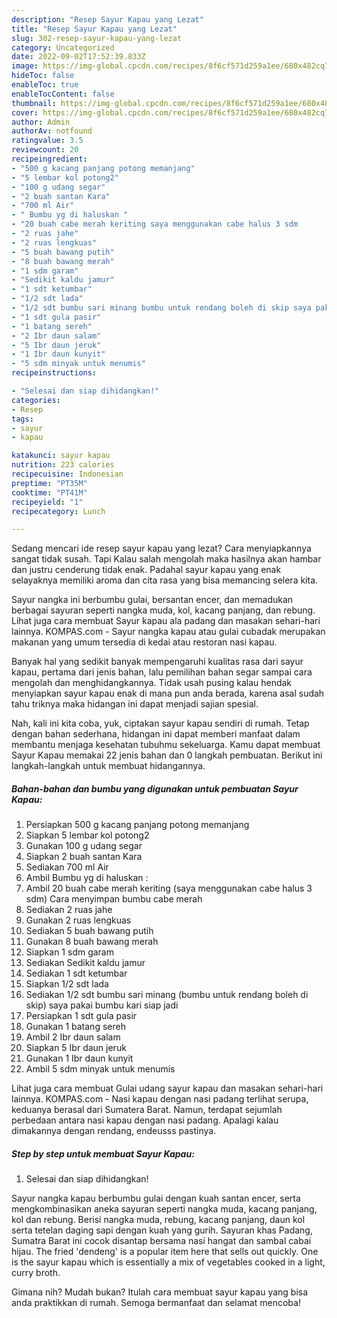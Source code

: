 ```yaml
---
description: "Resep Sayur Kapau yang Lezat"
title: "Resep Sayur Kapau yang Lezat"
slug: 302-resep-sayur-kapau-yang-lezat
category: Uncategorized
date: 2022-09-02T17:52:39.833Z
image: https://img-global.cpcdn.com/recipes/8f6cf571d259a1ee/680x482cq70/sayur-kapau-foto-resep-utama.jpg
hideToc: false
enableToc: true
enableTocContent: false
thumbnail: https://img-global.cpcdn.com/recipes/8f6cf571d259a1ee/680x482cq70/sayur-kapau-foto-resep-utama.jpg
cover: https://img-global.cpcdn.com/recipes/8f6cf571d259a1ee/680x482cq70/sayur-kapau-foto-resep-utama.jpg
author: Admin
authorAv: notfound
ratingvalue: 3.5
reviewcount: 20
recipeingredient:
- "500 g kacang panjang potong memanjang"
- "5 lembar kol potong2"
- "100 g udang segar"
- "2 buah santan Kara"
- "700 ml Air"
- " Bumbu yg di haluskan "
- "20 buah cabe merah keriting saya menggunakan cabe halus 3 sdm                      Cara menyimpan bumbu cabe merah"
- "2 ruas jahe"
- "2 ruas lengkuas"
- "5 buah bawang putih"
- "8 buah bawang merah"
- "1 sdm garam"
- "Sedikit kaldu jamur"
- "1 sdt ketumbar"
- "1/2 sdt lada"
- "1/2 sdt bumbu sari minang bumbu untuk rendang boleh di skip saya pakai bumbu kari siap jadi"
- "1 sdt gula pasir"
- "1 batang sereh"
- "2 Ibr daun salam"
- "5 Ibr daun jeruk"
- "1 Ibr daun kunyit"
- "5 sdm minyak untuk menumis"
recipeinstructions:

- "Selesai dan siap dihidangkan!"
categories:
- Resep
tags:
- sayur
- kapau

katakunci: sayur kapau 
nutrition: 223 calories
recipecuisine: Indonesian
preptime: "PT35M"
cooktime: "PT41M"
recipeyield: "1"
recipecategory: Lunch

---
```



Sedang mencari ide resep sayur kapau yang lezat? Cara menyiapkannya sangat tidak susah. Tapi Kalau salah mengolah maka hasilnya akan hambar dan justru cenderung tidak enak. Padahal sayur kapau yang enak selayaknya memiliki aroma dan cita rasa yang bisa memancing selera kita.


Sayur nangka ini berbumbu gulai, bersantan encer, dan memadukan berbagai sayuran seperti nangka muda, kol, kacang panjang, dan rebung. Lihat juga cara membuat Sayur kapau ala padang dan masakan sehari-hari lainnya. KOMPAS.com - Sayur nangka kapau atau gulai cubadak merupakan makanan yang umum tersedia di kedai atau restoran nasi kapau.

Banyak hal yang sedikit banyak mempengaruhi kualitas rasa dari sayur kapau, pertama dari jenis bahan, lalu pemilihan bahan segar sampai cara mengolah dan menghidangkannya. Tidak usah pusing kalau hendak menyiapkan sayur kapau enak di mana pun anda berada, karena asal sudah tahu triknya maka hidangan ini dapat menjadi sajian spesial.


Nah, kali ini kita coba, yuk, ciptakan sayur kapau sendiri di rumah. Tetap dengan bahan sederhana, hidangan ini dapat memberi manfaat dalam membantu menjaga kesehatan tubuhmu sekeluarga. Kamu dapat membuat Sayur Kapau memakai 22 jenis bahan dan 0 langkah pembuatan. Berikut ini langkah-langkah untuk membuat hidangannya.

<!--inarticleads1-->

##### Bahan-bahan dan bumbu yang digunakan untuk pembuatan Sayur Kapau:

1. Persiapkan 500 g kacang panjang potong memanjang
1. Siapkan 5 lembar kol potong2
1. Gunakan 100 g udang segar
1. Siapkan 2 buah santan Kara
1. Sediakan 700 ml Air
1. Ambil  Bumbu yg di haluskan :
1. Ambil 20 buah cabe merah keriting (saya menggunakan cabe halus 3 sdm)                      Cara menyimpan bumbu cabe merah
1. Sediakan 2 ruas jahe
1. Gunakan 2 ruas lengkuas
1. Sediakan 5 buah bawang putih
1. Gunakan 8 buah bawang merah
1. Siapkan 1 sdm garam
1. Sediakan Sedikit kaldu jamur
1. Sediakan 1 sdt ketumbar
1. Siapkan 1/2 sdt lada
1. Sediakan 1/2 sdt bumbu sari minang (bumbu untuk rendang boleh di skip) saya pakai bumbu kari siap jadi
1. Persiapkan 1 sdt gula pasir
1. Gunakan 1 batang sereh
1. Ambil 2 Ibr daun salam
1. Siapkan 5 Ibr daun jeruk
1. Gunakan 1 Ibr daun kunyit
1. Ambil 5 sdm minyak untuk menumis


Lihat juga cara membuat Gulai udang sayur kapau dan masakan sehari-hari lainnya. KOMPAS.com - Nasi kapau dengan nasi padang terlihat serupa, keduanya berasal dari Sumatera Barat. Namun, terdapat sejumlah perbedaan antara nasi kapau dengan nasi padang. Apalagi kalau dimakannya dengan rendang, endeusss pastinya. 

<!--inarticleads2-->

##### Step by step untuk membuat Sayur Kapau:


1. Selesai dan siap dihidangkan!

Sayur nangka kapau berbumbu gulai dengan kuah santan encer, serta mengkombinasikan aneka sayuran seperti nangka muda, kacang panjang, kol dan rebung. Berisi nangka muda, rebung, kacang panjang, daun kol serta tetelan daging sapi dengan kuah yang gurih. Sayuran khas Padang, Sumatra Barat ini cocok disantap bersama nasi hangat dan sambal cabai hijau. The fried &#39;dendeng&#39; is a popular item here that sells out quickly. One is the sayur kapau which is essentially a mix of vegetables cooked in a light, curry broth. 

Gimana nih? Mudah bukan? Itulah cara membuat sayur kapau yang bisa anda praktikkan di rumah. Semoga bermanfaat dan selamat mencoba!
